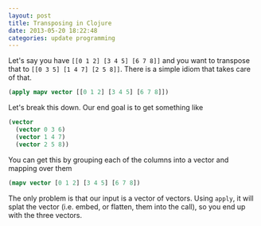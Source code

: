 ```yaml
---
layout: post
title: Transposing in Clojure
date: 2013-05-20 18:22:48
categories: update programming
---
```

Let's say you have `[[0 1 2] [3 4 5] [6 7 8]]` and you want to transpose that
to `[[0 3 5] [1 4 7] [2 5 8]]`.  There is a simple idiom that takes care of
that.

```clj
(apply mapv vector [[0 1 2] [3 4 5] [6 7 8]])
```

Let's break this down.  Our end goal is to get something like

```clj
(vector
  (vector 0 3 6)
  (vector 1 4 7)
  (vector 2 5 8))
```

You can get this by grouping each of the columns into a vector and mapping over
them

```clj
(mapv vector [0 1 2] [3 4 5] [6 7 8])
```

The only problem is that our input is a vector of vectors.  Using `apply`, it
will splat the vector (i.e. embed, or flatten, them into the call), so you end
up with the three vectors.

